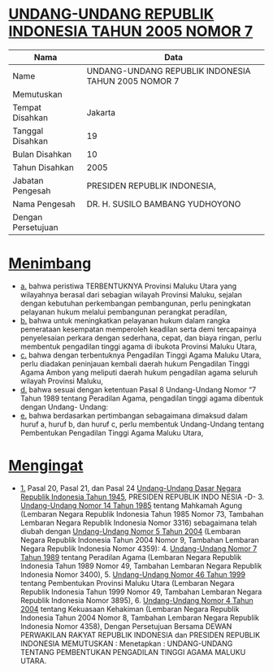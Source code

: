# [UNDANG-UNDANG REPUBLIK INDONESIA TAHUN 2005 NOMOR 7](http://example.org/legal/document/uu/2005/7)

| Nama | Data |
| ------ | ----- |
|Name|UNDANG-UNDANG REPUBLIK INDONESIA TAHUN 2005 NOMOR 7|
|Memutuskan||
|Tempat Disahkan|Jakarta|
|Tanggal Disahkan|19|
|Bulan Disahkan|10|
|Tahun Disahkan|2005|
|Jabatan Pengesah|PRESIDEN REPUBLIK INDONESIA,|
|Nama Pengesah|DR. H. SUSILO BAMBANG YUDHOYONO|
|Dengan Persetujuan||
# [Menimbang](http://example.org/legal/document/uu/2005/7/menimbang)

* [a.](http://example.org/legal/document/uu/2005/7/menimbang/point/a) bahwa peristiwa TERBENTUKNYA Provinsi Maluku Utara yang wilayahnya berasal dari sebagian wilayah Provinsi Maluku, sejalan dengan kebutuhan perkembangan pembangunan, perlu peningkatan pelayanan hukum melalui pembangunan perangkat peradilan,
* [b.](http://example.org/legal/document/uu/2005/7/menimbang/point/b) bahwa untuk meningkatkan pelayanan hukum dalam rangka pemerataan kesempatan memperoleh keadilan serta demi tercapainya penyelesaian perkara dengan sederhana, cepat, dan biaya ringan, perlu membentuk pengadilan tinggi agama di ibukota Provinsi Maluku Utara,
* [c.](http://example.org/legal/document/uu/2005/7/menimbang/point/c) bahwa dengan terbentuknya Pengadilan Tinggi Agama Maluku Utara, perlu diadakan peninjauan kembali daerah hukum Pengadilan Tinggi Agama Ambon yang meliputi daerah hukum pengadilan agama seluruh wilayah Provinsi Maluku,
* [d.](http://example.org/legal/document/uu/2005/7/menimbang/point/d) bahwa sesuai dengan ketentuan Pasal 8 Undang-Undang Nomor “7 Tahun 1989 tentang Peradilan Agama, pengadilan tinggi agama dibentuk dengan Undang- Undang:
* [e.](http://example.org/legal/document/uu/2005/7/menimbang/point/e) bahwa berdasarkan pertimbangan sebagaimana dimaksud dalam huruf a, huruf b, dan huruf c, perlu membentuk Undang-Undang tentang Pembentukan Pengadilan Tinggi Agama Maluku Utara,
# [Mengingat](http://example.org/legal/document/uu/2005/7/mengingat)

* [1.](http://example.org/legal/document/uu/2005/7/mengingat/point/0001) Pasal 20, Pasal 21, dan Pasal 24 [Undang-Undang Dasar Negara Republik Indonesia Tahun 1945](http://example.org/legal/document/uu), PRESIDEN REPUBLIK INDO NESIA -D- 3. [Undang-Undang Nomor 14 Tahun 1985](http://example.org/legal/document/uu/1985/14) tentang Mahkamah Agung (Lembaran Negara Republik Indonesia Tahun 1985 Nomor 73, Tambahan Lembaran Negara Republik Indonesia Nomor 3316) sebagaimana telah diubah dengan [Undang-Undang Nomor 5 Tahun 2004](http://example.org/legal/document/uu/2004/5) (Lembaran Negara Republik Indonesia Tahun 2004 Nomor 9, Tambahan Lembaran Negara Republik Indonesia Nomor 4359): 4. [Undang-Undang Nomor 7 Tahun 1989](http://example.org/legal/document/uu/1989/7) tentang Peradilan Agama (Lembaran Negara Republik Indonesia Tahun 1989 Nomor 49, Tambahan Lembaran Negara Republik Indonesia Nomor 3400), 5. [Undang-Undang Nomor 46 Tahun 1999](http://example.org/legal/document/uu/1999/46) tentang Pembentukan Provinsi Maluku Utara (Lembaran Negara Republik Indonesia Tahun 1999 Nomor 49, Tambahan Lembaran Negara Republik Indonesia Nomor 3895), 6. [Undang-Undang Nomor 4 Tahun 2004](http://example.org/legal/document/uu/2004/4) tentang Kekuasaan Kehakiman (Lembaran Negara Republik Indonesia Tahun 2004 Nomor 8, Tambahan Lembaran Negara Republik Indonesia Nomor 4358), Dengan Persetujuan Bersama DEWAN PERWAKILAN RAKYAT REPUBLIK INDONESIA dan PRESIDEN REPUBLIK INDONESIA MEMUTUSKAN : Menetapkan : UNDANG-UNDANG TENTANG PEMBENTUKAN PENGADILAN TINGGI AGAMA MALUKU UTARA.